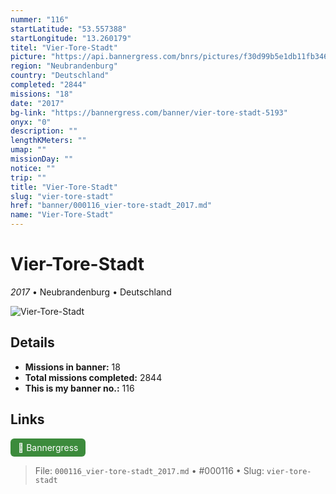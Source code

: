 ```yaml
---
nummer: "116"
startLatitude: "53.557388"
startLongitude: "13.260179"
titel: "Vier-Tore-Stadt"
picture: "https://api.bannergress.com/bnrs/pictures/f30d99b5e1db11fb34669f0f9562bfb6"
region: "Neubrandenburg"
country: "Deutschland"
completed: "2844"
missions: "18"
date: "2017"
bg-link: "https://bannergress.com/banner/vier-tore-stadt-5193"
onyx: "0"
description: ""
lengthKMeters: ""
umap: ""
missionDay: ""
notice: ""
trip: ""
title: "Vier-Tore-Stadt"
slug: "vier-tore-stadt"
href: "banner/000116_vier-tore-stadt_2017.md"
name: "Vier-Tore-Stadt"
---
```

# Vier-Tore-Stadt

*2017* • Neubrandenburg • Deutschland

![Vier-Tore-Stadt](https://api.bannergress.com/bnrs/pictures/f30d99b5e1db11fb34669f0f9562bfb6)



## Details

- **Missions in banner:** 18
- **Total missions completed:** 2844
- **This is my banner no.:** 116





## Links
<a href="https://bannergress.com/banner/vier-tore-stadt-5193" target="_blank" style="display:inline-block;margin-right:8px;padding:6px 12px;background:#3c8b3c;color:#fff;text-decoration:none;border-radius:6px;">🔗 Bannergress</a>



> File: `000116_vier-tore-stadt_2017.md`
> • #000116
> • Slug: `vier-tore-stadt`

